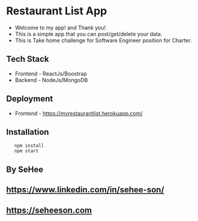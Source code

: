 # Restaurant List App

- Welcome to my app! and Thank you! 
- This is a simple app that you can post/get/delete your data. 
- This is Take home challenge for Software Engineer position for Charter.


## Tech Stack

- Frontend - ReactJs/Boostrap
- Backend - NodeJs/MongoDB

## Deployment 

- Frontend - https://myrestaurantlist.herokuapp.com/

## Installation
```git clone https://github.com/seheesf88/restaurant_frontend.git
   npm install
   npm start
```
   
   
## By SeHee 
## https://www.linkedin.com/in/sehee-son/
## https://seheeson.com


